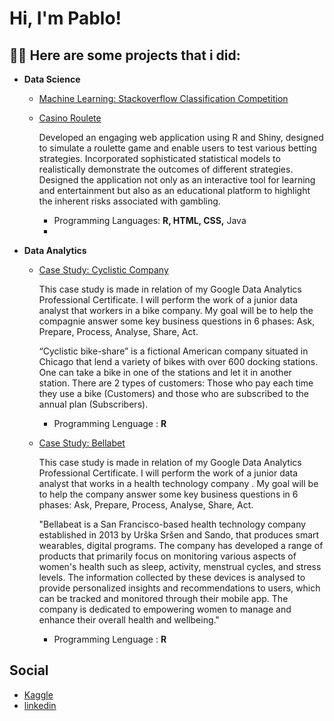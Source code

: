 <h1>Hi, I'm Pablo! 

<h2>👨‍💻 Here are some projects that i did:</h2>
  
- <b> **Data Science** </b>
  - [Machine Learning: Stackoverflow Classification Competition](https://github.com/HuberPablo/Stackoverflow-Classification-)
  - [Casino Roulete](https://github.com/SimoesBarbosaRicardo/Roulette-Lab)
    
    Developed an engaging web application using R and Shiny, designed to simulate a roulette game and enable users to test various betting strategies.
    Incorporated sophisticated statistical models to realistically demonstrate the outcomes of different strategies.
    Designed the application not only as an interactive tool for learning and entertainment but also as an educational platform to highlight the inherent risks associated with gambling.
    - Programming Languages: **R, HTML, CSS,** Java
    - 
- <b> **Data Analytics** </b>

  - [Case Study: Cyclistic Company](https://www.kaggle.com/code/pablohuber/case-study-cyclistic-company)
  
      This case study is made in relation of my Google Data Analytics Professional Certificate. I will perform the work of a junior data analyst that workers in a bike company.
      My goal will be to help the compagnie answer some key business questions in 6 phases: Ask, Prepare, Process, Analyse, Share, Act.

      “Cyclistic bike-share” is a fictional American company situated in Chicago that lend a variety of bikes with over 600 docking stations. One can take a bike in one of the stations and let it in another station. There are         2 types of customers: Those who pay each time they use a bike (Customers) and those who are subscribed to the annual plan (Subscribers).
      - Programming Lenguage : **R**
    
   - [Case Study: Bellabet](https://www.kaggle.com/code/pablohuber/case-study-bellabeat) 

      This case study is made in relation of my Google Data Analytics Professional Certificate. I will perform the work of a junior data analyst that works in a health technology company .
      My goal will be to help the company answer some key business questions in 6 phases: Ask, Prepare, Process, Analyse, Share, Act.

      "Bellabeat is a San Francisco-based health technology company established in 2013 by Urška Sršen and Sando, that produces smart wearables, digital programs. The company has developed a range of products that primarily           focus on monitoring various aspects of women's health such as sleep, activity, menstrual cycles, and stress levels. The information collected by these devices is analysed to provide personalized insights and                    recommendations to users, which can be tracked and monitored through their mobile app. The company is dedicated to empowering women to manage and enhance their overall health and wellbeing."
      - Programming Lenguage : **R**


<h2> Social </h2>

- [Kaggle](https://www.kaggle.com/pablohuber/code)
- [linkedin](https://www.kaggle.com/code/pablohuber/case-study-bellabeat)


